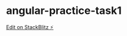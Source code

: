 # angular-practice-task1

[Edit on StackBlitz ⚡️](https://stackblitz.com/edit/angular-6hghq3-t4mnzk)